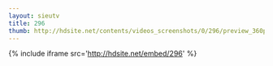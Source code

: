 ```yaml
---
layout: sieutv
title: 296
thumb: http://hdsite.net/contents/videos_screenshots/0/296/preview_360p.mp4.jpg
---
```

{% include iframe src='http://hdsite.net/embed/296' %}
 
